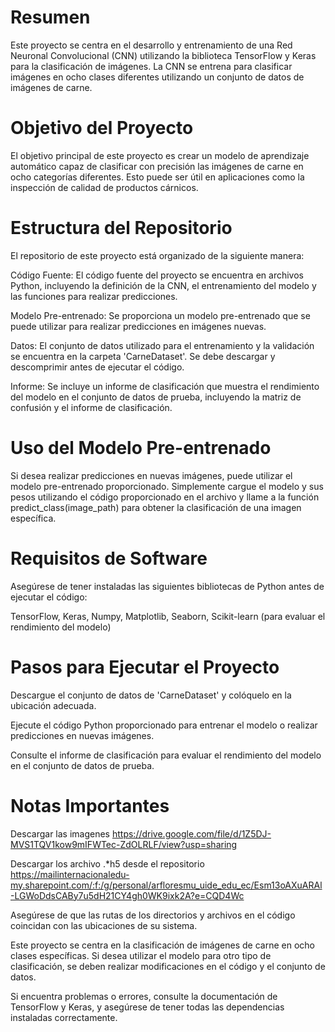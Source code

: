 # Resumen

Este proyecto se centra en el desarrollo y entrenamiento de una Red Neuronal Convolucional (CNN) utilizando la biblioteca TensorFlow y Keras para la clasificación de imágenes. La CNN se entrena para clasificar imágenes en ocho clases diferentes utilizando un conjunto de datos de imágenes de carne.

# Objetivo del Proyecto
El objetivo principal de este proyecto es crear un modelo de aprendizaje automático capaz de clasificar con precisión las imágenes de carne en ocho categorías diferentes. Esto puede ser útil en aplicaciones como la inspección de calidad de productos cárnicos.

# Estructura del Repositorio
El repositorio de este proyecto está organizado de la siguiente manera:

Código Fuente: El código fuente del proyecto se encuentra en archivos Python, incluyendo la definición de la CNN, el entrenamiento del modelo y las funciones para realizar predicciones.

Modelo Pre-entrenado: Se proporciona un modelo pre-entrenado que se puede utilizar para realizar predicciones en imágenes nuevas.

Datos: El conjunto de datos utilizado para el entrenamiento y la validación se encuentra en la carpeta 'CarneDataset'. Se debe descargar y descomprimir antes de ejecutar el código.

Informe: Se incluye un informe de clasificación que muestra el rendimiento del modelo en el conjunto de datos de prueba, incluyendo la matriz de confusión y el informe de clasificación.

# Uso del Modelo Pre-entrenado
Si desea realizar predicciones en nuevas imágenes, puede utilizar el modelo pre-entrenado proporcionado. Simplemente cargue el modelo y sus pesos utilizando el código proporcionado en el archivo y llame a la función predict_class(image_path) para obtener la clasificación de una imagen específica.

# Requisitos de Software
Asegúrese de tener instaladas las siguientes bibliotecas de Python antes de ejecutar el código:

TensorFlow, Keras, Numpy, Matplotlib, Seaborn, Scikit-learn (para evaluar el rendimiento del modelo)

# Pasos para Ejecutar el Proyecto
Descargue el conjunto de datos de 'CarneDataset' y colóquelo en la ubicación adecuada.

Ejecute el código Python proporcionado para entrenar el modelo o realizar predicciones en nuevas imágenes.

Consulte el informe de clasificación para evaluar el rendimiento del modelo en el conjunto de datos de prueba.

# Notas Importantes
Descargar las imagenes https://drive.google.com/file/d/1Z5DJ-MVS1TQV1kow9mIFWTec-ZdOLRLF/view?usp=sharing 

Descargar los archivo .*h5 desde el repositorio https://mailinternacionaledu-my.sharepoint.com/:f:/g/personal/arfloresmu_uide_edu_ec/Esm13oAXuARAl-LGWoDdsCABy7u5dH21CY4gh0WK9ixk2A?e=CQD4Wc

Asegúrese de que las rutas de los directorios y archivos en el código coincidan con las ubicaciones de su sistema.

Este proyecto se centra en la clasificación de imágenes de carne en ocho clases específicas. Si desea utilizar el modelo para otro tipo de clasificación, se deben realizar modificaciones en el código y el conjunto de datos.

Si encuentra problemas o errores, consulte la documentación de TensorFlow y Keras, y asegúrese de tener todas las dependencias instaladas correctamente.
